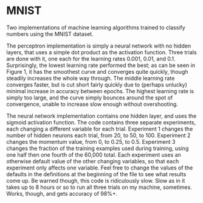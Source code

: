 # MNIST
Two implementations of machine learning algorithms trained to classify numbers using the MNIST dataset.

The perceptron implementation is simply a neural network with no hidden layers, that uses a simple dot product as the activation function.
Three trials are done with it, one each for the learning rates 0.001, 0.01, and 0.1. Surprisingly, the lowest learning rate performed
the best; as can be seen in Figure 1, it has the smoothest curve and converges quite quickly, though steadily increases the whole way
through. The middle learning rate converges faster, but is cut short fairly quickly due to (perhaps unlucky) minimal increase in accuracy
between epochs. The highest learning rate is simply too large, and the curve simply bounces around the spot of convergence, unable to
increase slow enough without overshooting.

The neural network implementation contains one hidden layer, and uses the sigmoid activation function. The code contains three separate
experiments, each changing a different variable for each trial. Experiment 1 changes the number of hidden neurons each trial, from 20, to
50, to 100. Experiment 2 changes the momentum value, from 0, to 0.25, to 0.5. Experiment 3 changes the fraction of the training examples
used during training, using one half then one fourth of the 60,000 total. Each experiment uses an otherwise default value of the other
changing variables, so that each experiment only affects one variable. Feel free to change the values of the defaults in the definitions
at the beginning of the file to see what results come up. Be warned though, this code is ridiculously slow. Slow as in it takes up to 8
hours or so to run all three trials on my machine, sometimes. Works, though, and gets accuracy of 98%+.
